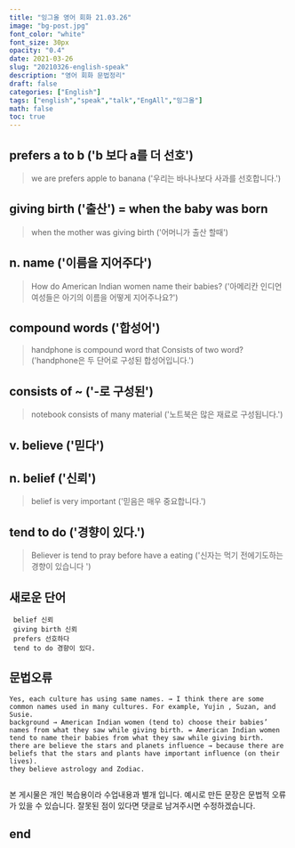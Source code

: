 ```yaml
---
title: "잉그올 영어 회화 21.03.26"
image: "bg-post.jpg"
font_color: "white"
font_size: 30px
opacity: "0.4"
date: 2021-03-26
slug: "20210326-english-speak"
description: "영어 회화 문법정리"
draft: false
categories: ["English"]
tags: ["english","speak","talk","EngAll","잉그올"]
math: false
toc: true
---
```


## 	prefers a to b  ('b 보다 a를 더 선호')
>	we are prefers apple to banana  ('우리는 바나나보다 사과를 선호합니다.')


## 	giving birth ('출산') = when the baby was born
>  	 when the mother was giving birth ('어머니가 출산 할때')


## 	n. name ('이름을 지어주다')
>	How do American Indian women name their babies? ('아메리칸 인디언 여성들은 아기의 이름을 어떻게 지어주나요?')

## 	compound words ('합성어')
>	handphone is compound word that Consists of two word? ('handphone은 두 단어로 구성된 합성어입니다.')

## 	consists of ~ ('-로 구성된')
>	notebook consists of many material ('노트북은 많은 재료로 구성됩니다.')

## v. believe  ('믿다')

## n. belief  ('신뢰')
>	belief is very important ('믿음은 매우 중요합니다.')


## tend to do  ('경향이 있다.')
>	Believer is tend to pray before have a eating ('신자는 먹기 전에기도하는 경향이 있습니다 ')

## 새로운 단어 
```
 belief 신뢰
 giving birth 신뢰
 prefers 선호하다
 tend to do 경향이 있다.

```

## 문법오류
```
Yes, each culture has using same names. → I think there are some common names used in many cultures. For example, Yujin , Suzan, and Susie.
background → American Indian women (tend to) choose their babies’ names from what they saw while giving birth. = American Indian women tend to name their babies from what they saw while giving birth.
there are believe the stars and planets influence → because there are beliefs that the stars and plants have important influence (on their lives).
they believe astrology and Zodiac.


```

본 게시물은 개인 복습용이라 수업내용과 별개 입니다.
예시로 만든 문장은 문법적 오류가 있을 수 있습니다. 
잘못된 점이 있다면 댓글로 남겨주시면 수정하겠습니다. 


## end